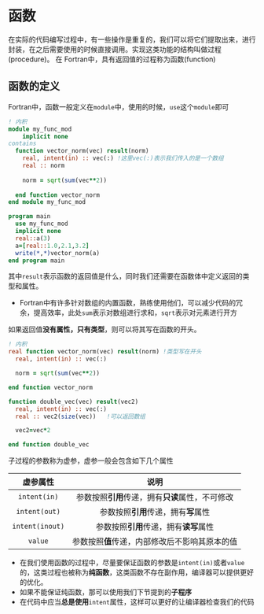 # 函数
在实际的代码编写过程中，有一些操作是重复的，我们可以将它们提取出来，进行封装，在之后需要使用的时候直接调用。实现这类功能的结构叫做过程(procedure)。
在 Fortran中，具有返回值的过程称为函数(function)

## 函数的定义

Fortran中，函数一般定义在`module`中，使用的时候，`use`这个`module`即可
``` fortran
! 内积
module my_func_mod
    implicit none
contains
  function vector_norm(vec) result(norm)
    real, intent(in) :: vec(:) !这里vec(:)表示我们传入的是一个数组
    real :: norm
  
    norm = sqrt(sum(vec**2))
  
  end function vector_norm
end module my_func_mod

program main
  use my_func_mod
  implicit none
  real::a(3)
  a=[real::1.0,2.1,3.2]
  write(*,*)vector_norm(a)
end program main
```

其中`result`表示函数的返回值是什么，同时我们还需要在函数体中定义返回的类型和属性。 
- Fortran中有许多针对数组的内置函数，熟练使用他们，可以减少代码的冗余，提高效率，此处`sum`表示对数组进行求和，`sqrt`表示对元素进行开方

如果返回值**没有属性，只有类型**，则可以将其写在函数的开头。

``` fortran
! 内积
real function vector_norm(vec) result(norm) !类型写在开头
  real, intent(in) :: vec(:)

  norm = sqrt(sum(vec**2))

end function vector_norm

function double_vec(vec) result(vec2)
  real, intent(in) :: vec(:)
  real :: vec2(size(vec))   !可以返回数组

  vec2=vec*2

end function double_vec
```

子过程的参数称为虚参，虚参一般会包含如下几个属性

| 虚参属性|说明|
|:-:|:-:|
|`intent(in)`|参数按照**引用**传递，拥有**只读**属性，不可修改|
|`intent(out)`|参数按照**引用**传递，拥有**写**属性|
|`intent(inout)`|参数按照**引用**传递，拥有**读写**属性|
|`value`|参数按照**值**传递，内部修改后不影响其原本的值|

- 在我们使用函数的过程中，尽量要保证函数的参数是`intent(in)`或者`value`的，这类过程也被称为**纯函数**，这类函数不存在副作用，编译器可以提供更好的优化。
- 如果不能保证纯函数，那可以使用我们下节提到的**子程序**
- 在代码中应当**总是使用**`intent`属性，这样可以更好的让编译器检查我们的代码
